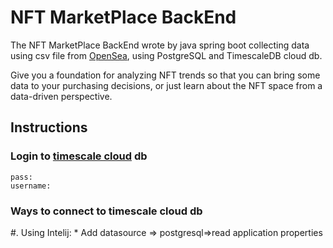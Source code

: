 # NFT MarketPlace BackEnd
The NFT MarketPlace BackEnd wrote by java spring boot  collecting data using csv file from [OpenSea](https://opensea.io), using PostgreSQL and TimescaleDB cloud db.

Give you a foundation for analyzing NFT trends so that you can bring some data to your purchasing decisions, or just learn about the NFT space from a data-driven perspective.

## Instructions
### Login to [timescale cloud](https://www.timescale.com/) db
    pass:
    username:
###  Ways to connect to timescale cloud db

#. Using Intelij:
    * Add datasource => postgresql=>read application properties
